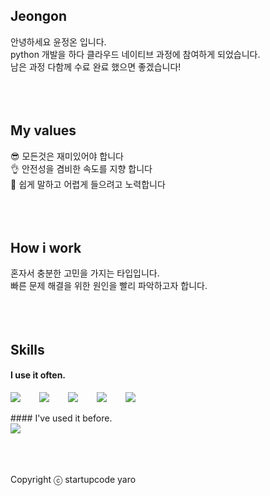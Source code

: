 ## Jeongon
안녕하세요 윤정온 ‍입니다. <br />
python 개발을 하다 클라우드 네이티브 과정에 참여하게 되었습니다.<br />
남은 과정 다함께 수료 완료 했으면 좋겠습니다!<br />
<br />
<br />
<br />
## My values<br />
😎 모든것은 재미있어야 합니다<br />
👌 안전성을 겸비한 속도를 지향 합니다<br />
🦻 쉽게 말하고 어렵게 들으려고 노력합니다<br />
<br />
<br />
<br />
## How i work<br />
혼자서 충분한 고민을 가지는 타입입니다.<br />
빠른 문제 해결을 위한 원인을 빨리 파악하고자 합니다.<br />
<br />
<br />
<br />
## Skills<br />
#### I use it often.<br />
<div style="display:flex;gap:30px;flex-wrap:wrap;">
  <img src ="https://img.shields.io/badge/python-3776AB?&style=for-the-badge&logo=python&logoColor=white"/>
  <img src ="https://img.shields.io/badge/fastapi-009688?&style=for-the-badge&logo=fastapi&logoColor=white"/>
  <img src ="https://img.shields.io/badge/django-092E20?&style=for-the-badge&logo=django&logoColor=green"/>
  <img src ="https://img.shields.io/badge/postgresql-4169E1?&style=for-the-badge&logo=postgresql&logoColor=white"/>
  <img src="https://img.shields.io/badge/MySQL-4479A1?style=for-the-badge&logo=mysql&logoColor=white">
</div>
<br />
#### I've used it before.
<div style="display:flex;gap:30px;flex-wrap:wrap;">
  <img src="https://img.shields.io/badge/Docker-2496ED?style=for-the-badge&logo=Docker&logoColor=white">
</div>
<br />
<br />
<br />

Copyright ⓒ startupcode yaro